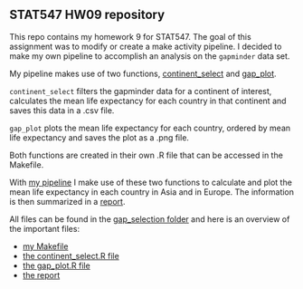 ## STAT547 HW09 repository

This repo contains my homework 9 for STAT547. The goal of this assignment was to modify or create a make activity pipeline. 
I decided to make my own pipeline to accomplish an analysis on the `gapminder` data set. 

My pipeline makes use of two functions, [continent_select](https://github.com/STAT545-UBC-students/hw09-fjbasedow/blob/master/gap_selection/continent_select.R) and [gap_plot](https://github.com/STAT545-UBC-students/hw09-fjbasedow/blob/master/gap_selection/gap_plot.R). 

`continent_select` filters the gapminder data for a continent of interest, calculates the mean life expectancy for each country in that continent and saves this data in a .csv file. 

`gap_plot` plots the mean life expectancy for each country, ordered by mean life expectancy and saves the plot as a .png file.

Both functions are created in their own .R file that can be accessed in the Makefile.

With [my pipeline](https://github.com/STAT545-UBC-students/hw09-fjbasedow/blob/master/gap_selection/Makefile) I make use of these two functions to calculate and plot the mean life expectancy in each country in Asia and in Europe. The information is then summarized in a [report](https://github.com/STAT545-UBC-students/hw09-fjbasedow/blob/master/gap_selection/report.md).

All files can be found in the [gap_selection folder](https://github.com/STAT545-UBC-students/hw09-fjbasedow/tree/master/gap_selection) and here is an overview of the important files:

- [my Makefile](https://github.com/STAT545-UBC-students/hw09-fjbasedow/blob/master/gap_selection/Makefile)
- [the continent_select.R file](https://github.com/STAT545-UBC-students/hw09-fjbasedow/blob/master/gap_selection/continent_select.R)
- [the gap_plot.R file](https://github.com/STAT545-UBC-students/hw09-fjbasedow/blob/master/gap_selection/gap_plot.R)
- [the report](https://github.com/STAT545-UBC-students/hw09-fjbasedow/blob/master/gap_selection/report.md)
